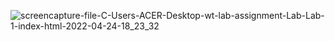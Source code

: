

![screencapture-file-C-Users-ACER-Desktop-wt-lab-assignment-Lab-Lab-1-index-html-2022-04-24-18_23_32](https://user-images.githubusercontent.com/75738200/164977506-db8fffc4-9970-465c-a095-80894fa08e79.png)
